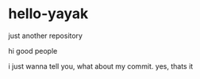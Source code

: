 # hello-yayak
just another repository

hi good people 


i just wanna tell you, what about my commit. yes, thats it

